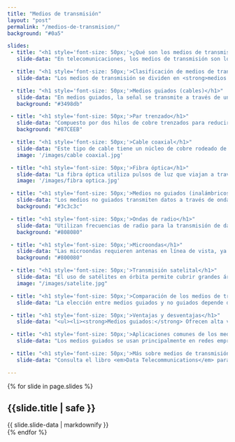 ```yaml
---
title: "Medios de transmisión"
layout: "post"
permalink: "/medios-de-transmision/"
background: "#0a5"

slides:
 - title: "<h1 style='font-size: 50px;'>¿Qué son los medios de transmisión?</h1>"
   slide-data: "En telecomunicaciones, los medios de transmisión son los canales físicos o electromagnéticos que permiten transportar la señal entre emisor y receptor. Son fundamentales en redes de datos, pues determinan la calidad, alcance y velocidad de la comunicación, influyendo en aplicaciones como Internet, telefonía y redes privadas."

 - title: "<h1 style='font-size: 50px;'>Clasificación de medios de transmisión</h1>"
   slide-data: "Los medios de transmisión se dividen en <strong>medios guiados</strong> (físicos) y <strong>medios no guiados</strong> (inalámbricos). Los medios guiados, como cables, requieren un soporte físico, mientras que los no guiados usan ondas electromagnéticas. Cada uno tiene características propias en cuanto a velocidad, estabilidad y costo."

 - title: "<h1 style='font-size: 50px;'>Medios guiados (cables)</h1>"
   slide-data: "En medios guiados, la señal se transmite a través de un medio físico como cables. Estos medios son más estables y seguros, adecuados para redes de alta velocidad y conexiones estables. Ejemplos comunes incluyen <strong>par trenzado, cable coaxial y fibra óptica</strong>."
   background: "#3498db"

 - title: "<h1 style='font-size: 50px;'>Par trenzado</h1>"
   slide-data: "Compuesto por dos hilos de cobre trenzados para reducir la interferencia. Se usa en redes locales (LAN) y es económico. Los cables de par trenzado, como CAT5e, CAT6 y CAT7, permiten velocidades de transmisión desde 100 Mbps hasta 10 Gbps, ideales para redes domésticas y de oficina."
   background: "#87CEEB"

 - title: "<h1 style='font-size: 50px;'>Cable coaxial</h1>"
   slide-data: "Este tipo de cable tiene un núcleo de cobre rodeado de aislantes y blindaje, protegiendo la señal de interferencias. Es común en sistemas de televisión por cable y algunas conexiones de Internet. Su capacidad de ancho de banda es moderada, y es adecuado para distancias medianas."
   image: '/images/cable coaxial.jpg'

 - title: "<h1 style='font-size: 50px;'>Fibra óptica</h1>"
   slide-data: "La fibra óptica utiliza pulsos de luz que viajan a través de fibras de vidrio o plástico para transmitir datos. Ofrece la mayor velocidad y es inmune a interferencias electromagnéticas, lo que la hace ideal para redes de larga distancia y aplicaciones de alta demanda como Internet de alta velocidad y telecomunicaciones internacionales."
   image: '/images/fibra optica.jpg'

 - title: "<h1 style='font-size: 50px;'>Medios no guiados (inalámbricos)</h1>"
   slide-data: "Los medios no guiados transmiten datos a través de ondas electromagnéticas en el aire sin un soporte físico. Son esenciales para la movilidad y en áreas donde no es posible instalar cables. Entre los ejemplos están <strong>ondas de radio, microondas y satélites</strong>, empleados en redes WiFi, conexiones de celulares y transmisiones satelitales."
   background: "#3c3c3c"

 - title: "<h1 style='font-size: 50px;'>Ondas de radio</h1>"
   slide-data: "Utilizan frecuencias de radio para la transmisión de datos a largas distancias y se emplean en redes WiFi, Bluetooth y en sistemas de comunicación de larga distancia. Son ideales para redes personales y dispositivos móviles, aunque están sujetas a interferencias y limitaciones de ancho de banda."
   background: "#808080"

 - title: "<h1 style='font-size: 50px;'>Microondas</h1>"
   slide-data: "Las microondas requieren antenas en línea de vista, ya que las señales no pueden atravesar obstáculos. Se emplean en telecomunicaciones de larga distancia y enlaces punto a punto, comunes en áreas rurales y zonas de difícil acceso donde no es viable el cableado."
   background: "#800080"

 - title: "<h1 style='font-size: 50px;'>Transmisión satelital</h1>"
   slide-data: "El uso de satélites en órbita permite cubrir grandes áreas geográficas, siendo útil en comunicaciones internacionales y zonas remotas. Los satélites reciben la señal y la retransmiten a estaciones en tierra, permitiendo la comunicación en lugares de difícil acceso."
   image: "/images/satelite.jpg"

 - title: "<h1 style='font-size: 50px;'>Comparación de los medios de transmisión</h1>"
   slide-data: "La elección entre medios guiados y no guiados depende de <strong>velocidad, costo, alcance, seguridad y resistencia a interferencias</strong>. Los medios guiados ofrecen mayor estabilidad y seguridad, mientras que los no guiados ofrecen flexibilidad y son adecuados para áreas donde se requiere cobertura sin cables."

 - title: "<h1 style='font-size: 50px;'>Ventajas y desventajas</h1>"
   slide-data: "<ul><li><strong>Medios guiados:</strong> Ofrecen alta velocidad y estabilidad; sin embargo, tienen un costo de instalación más elevado y limitación física en el alcance. La instalación de cables puede ser compleja y costosa, especialmente en edificios existentes o áreas urbanas densamente pobladas.</li><li><strong>Medios no guiados:</strong> Son más flexibles y permiten la movilidad, pero pueden ser afectados por interferencias y su rendimiento puede disminuir en áreas con mucha señal electromagnética.</li></ul>"

 - title: "<h1 style='font-size: 50px;'>Aplicaciones comunes de los medios de transmisión</h1>"
   slide-data: "Los medios guiados se usan principalmente en redes empresariales e infraestructura de telecomunicaciones donde se requiere estabilidad y alta velocidad. Los medios no guiados son esenciales en conexiones móviles, redes personales y en lugares de difícil acceso para el cableado."

 - title: "<h1 style='font-size: 50px;'>Más sobre medios de transmisión</h1>"
   slide-data: "Consulta el libro <em>Data Telecommunications</em> para explorar en detalle cada tipo de medio de transmisión, sus características técnicas y aplicaciones prácticas en redes de comunicación actuales."

---
```


{% for slide in page.slides %}                 
<section data-background="{% if slide.image %}{{slide.image}}{% elsif slide.background %}{{slide.background}}{% else %}{{page.background}}{% endif %}">
        <h1>{{slide.title | safe }}</h1>{{ slide.slide-data | markdownify }}
</section>               
{% endfor %}
